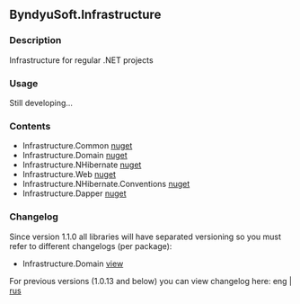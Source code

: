 ## ByndyuSoft.Infrastructure

### Description

Infrastructure for regular .NET projects

### Usage

Still developing...

### Contents

* Infrastructure.Common [nuget](https://nuget.org/packages/Infrastructure.Common) 
* Infrastructure.Domain [nuget](https://nuget.org/packages/Infrastructure.Domain)
* Infrastructure.NHibernate [nuget](https://nuget.org/packages/Infrastructure.NHibernate)
* Infrastructure.Web [nuget](https://nuget.org/packages/Infrastructure.Web)
* Infrastructure.NHibernate.Conventions [nuget](https://nuget.org/packages/Infrastructure.NHibernate.Conventions)
* Infrastructure.Dapper [nuget](https://nuget.org/packages/Infrastructure.Dapper)

### Changelog 

Since version 1.1.0 all libraries will have separated versioning so you must refer to different changelogs (per package):

* Infrastructure.Domain [view](https://github.com/AlexanderByndyu/ByndyuSoft.Infrastructure/blob/master/source/Infrastructure.Domain/CHANGELOG.md)

For previous versions (1.0.13 and below) you can view changelog here: eng | [rus](https://github.com/AlexanderByndyu/ByndyuSoft.Infrastructure/blob/master/CHANGELOG.ru.md)
